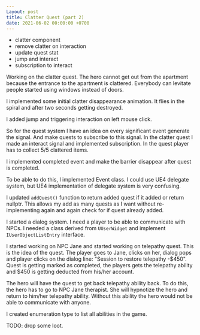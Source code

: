 ```yaml
---
Layout: post
title: Clatter Quest (part 2)
date: 2021-06-02 00:00:00 +0700
---
```


* clatter component
* remove clatter on interaction
* update quest stat
* jump and interact
* subscription to interact

Working on the clatter quest. The hero cannot get out from the
apartment because the entrance to the apartment is
clattered. Everybody can levitate people started using windows instead
of doors.

I implemented some initial clatter disappearance animation. It flies
in the spiral and after two seconds getting destroyed.

I added jump and triggering interaction on left mouse click.

So for the quest system I have an idea on every significant event
generate the signal. And make quests to subscribe to this signal. In
the clatter quest I made an interact signal and implemented
subscription. In the quest player has to collect 5/5 clattered items.

I implemented completed event and make the barrier disappear after
quest is completed.

To be able to do this, I implemented Event class. I could use UE4
delegate system, but UE4 implementation of delegate system is very
confusing.

I updated `addQuest()` function to return added quest if it added or
return nullptr. This allows my add as many quests as I want
without re-implementing again and again check for if quest already
added.

I started a dialog system. I need a player to be able to communicate
with NPCs. I needed a class derived from `UUserWidget` and implement
`IUserObjectListEntry` interface.

I started working on NPC Jane and started working on telepathy
quest. This is the idea of the quest. The player goes to Jane, clicks
on her, dialog pops and player clicks on the dialog line: "Session to
restore telepathy -$450". Quest is getting marked as completed, the
players gets the telepathy ability and $450 is getting deducted from
his/her account.

The hero will have the quest to get back telepathy ability back. To
do this, the hero has to go to NPC Jane therapist. She will hypnotize
the hero and return to him/her telepathy ability. Without this
ability the hero would not be able to communicate with anyone.

I created enumeration type to list all abilities in the game.

TODO: drop some loot.

